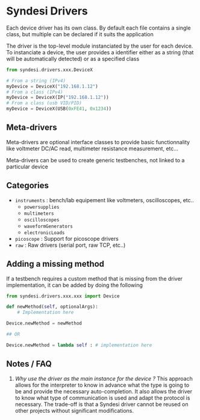 # Syndesi Drivers

Each device driver has its own class. By default each file contains a single class, but multiple can be declared if it suits the application

The driver is the top-level module instanciated by the user for each device.
To instanciate a device, the user provides a identifier either as a string (that will be automatically detected) or as a specified class

```python
from syndesi.drivers.xxx.DeviceX

# From a string (IPv4)
myDevice = DeviceX("192.168.1.12")
# From a class (IPv4)
myDevice = DeviceX(IP("192.168.1.12"))
# From a class (usb VID/PID)
myDevice = DeviceX(USB(0xFE41, 0x1234))
```

## Meta-drivers

Meta-drivers are optional interface classes to provide basic functionnality like
voltmeter DC/AC read, multimeter resistance measurement, etc...

Meta-drivers can be used to create generic testbenches, not linked to a particular device

## Categories

- ``instruments`` : bench/lab equipement like voltmeters, oscilloscopes, etc..
  - ``powersupplies``
  - ``multimeters``
  - ``oscilloscopes``
  - ``waveformGenerators``
  - ``electronicLoads``
- ``picoscope`` : Support for picoscope drivers
- ``raw`` : Raw drivers (serial port, raw TCP, etc..)

## Adding a missing method

If a testbench requires a custom method that is missing from the driver implementation, it can be added by doing the following

```python
from syndesi.drivers.xxx.xxx import Device

def newMethod(self, optionalArgs):
    # Implementation here

Device.newMethod = newMethod

## OR

Device.newMethod = lambda self : # implementation here
```

## Notes / FAQ

1) *Why use the driver as the main instance for the device ?* This approach allows for the interpreter to know in advance what the type is going to be and provide the necessary auto-completion. It also allows the driver to know what type of communication is used and adapt the protocol is necessary. The trade-off is that a Syndesi driver cannot be reused on other projects without significant modifications.